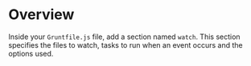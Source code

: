# Overview

Inside your `Gruntfile.js` file, add a section named `watch`. This section specifies the files to watch, tasks to run when an event occurs and the options used.